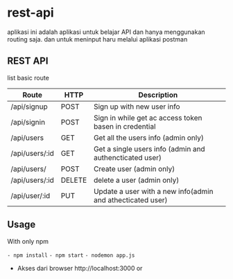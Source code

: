 # rest-api
aplikasi ini adalah aplikasi untuk belajar API dan hanya menggunakan routing saja. dan untuk meninput haru melalui aplikasi postman 


## REST API
list basic route

Route | HTTP | Description
----- | ---- | -----------
/api/signup | POST | Sign up with new user info
/api/signin | POST | Sign in while get ac access token basen in credential
/api/users | GET | Get all the users info (admin only)
/api/users/:id | GET | Get a single users info (admin and authencticated user)
/api/users/ | POST | Create user (admin only)
/api/users/:id | DELETE | delete a user (admin only)
/api/user/:id | PUT | Update a user with a new info(admin and athecticated user)

## Usage
With only npm


`- npm install`
`- npm start`
`- nodemon app.js`
- Akses dari browser http://localhost:3000 or
